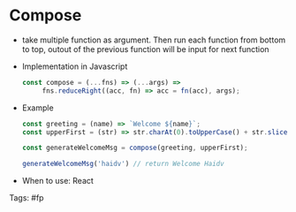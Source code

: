# Compose
- take multiple function as argument. Then run each function from bottom to top, outout of the previous function will be input for next function
- Implementation in Javascript
	```js
	const compose = (...fns) => (...args) => 
         fns.reduceRight((acc, fn) => acc = fn(acc), args);
	```
	
- Example 

	```js
	const greeting = (name) => `Welcome ${name}`;
	const upperFirst = (str) => str.charAt(0).toUpperCase() + str.slice(1);

	const generateWelcomeMsg = compose(greeting, upperFirst);

	generateWelcomeMsg('haidv') // return Welcome Haidv

	```

- When to use: React

Tags: #fp